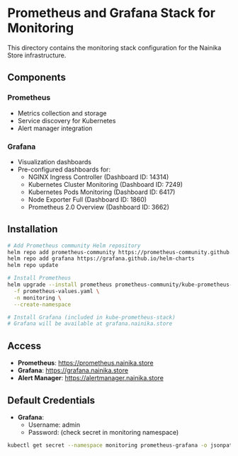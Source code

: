 # Prometheus and Grafana Stack for Monitoring

This directory contains the monitoring stack configuration for the Nainika Store infrastructure.

## Components

### Prometheus
- Metrics collection and storage
- Service discovery for Kubernetes
- Alert manager integration

### Grafana
- Visualization dashboards
- Pre-configured dashboards for:
  - NGINX Ingress Controller (Dashboard ID: 14314)
  - Kubernetes Cluster Monitoring (Dashboard ID: 7249)
  - Kubernetes Pods Monitoring (Dashboard ID: 6417)
  - Node Exporter Full (Dashboard ID: 1860)
  - Prometheus 2.0 Overview (Dashboard ID: 3662)

## Installation

```bash
# Add Prometheus community Helm repository
helm repo add prometheus-community https://prometheus-community.github.io/helm-charts
helm repo add grafana https://grafana.github.io/helm-charts
helm repo update

# Install Prometheus
helm upgrade --install prometheus prometheus-community/kube-prometheus-stack \
  -f prometheus-values.yaml \
  -n monitoring \
  --create-namespace

# Install Grafana (included in kube-prometheus-stack)
# Grafana will be available at grafana.nainika.store
```

## Access

- **Prometheus**: https://prometheus.nainika.store
- **Grafana**: https://grafana.nainika.store
- **Alert Manager**: https://alertmanager.nainika.store

## Default Credentials

- **Grafana**: 
  - Username: admin
  - Password: (check secret in monitoring namespace)

```bash
kubectl get secret --namespace monitoring prometheus-grafana -o jsonpath="{.data.admin-password}" | base64 --decode ; echo
```